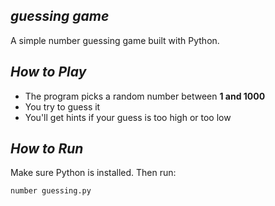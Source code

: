 ## *guessing game*
A simple number guessing game built with Python.
## *How to Play*
- The program picks a random number between **1 and 1000**
- You try to guess it
- You'll get hints if your guess is too high or too low
## *How to Run*
Make sure Python is installed. Then run:
```bash
number guessing.py

